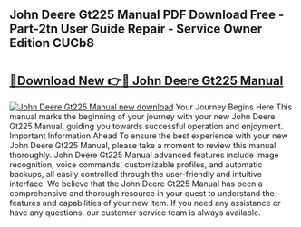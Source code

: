 ## John Deere Gt225 Manual PDF Download Free - Part-2tn User Guide Repair - Service Owner Edition CUCb8

# <h2><a href="http://bc92164.oget.top/?id=John+Deere+Gt225+Manual">🔗Download New 👉🔴 John Deere Gt225 Manual</a></h2>

[![John Deere Gt225 Manual new download](https://i.imgur.com/5g1atiW.png)](http://bc92164.oget.top/?id=John+Deere+Gt225+Manual)
Your Journey Begins Here This manual marks the beginning of your journey with your new John Deere Gt225 Manual, guiding you towards successful operation and enjoyment. Important Information Ahead To ensure the best experience with your new John Deere Gt225 Manual, please take a moment to review this manual thoroughly. John Deere Gt225 Manual advanced features include image recognition, voice commands, customizable profiles, and automatic backups, all easily controlled through the user-friendly and intuitive interface. We believe that the John Deere Gt225 Manual has been a comprehensive and thorough resource in your quest to understand the features and capabilities of your new item. If you need any assistance or have any questions, our customer service team is always available.
